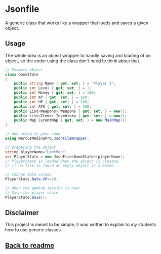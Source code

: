 ﻿# Jsonfile

A generic class that works like a wrapper that loads and saves a given object.

## Usage
The whole idea is an object wrapper to handle saving and loading of an object, so the coder using the class don't need to think about that.

```cs
// Example object
class GameState
{
    public string Name { get; set; } = "Player 1";
    public int Level { get; set; } = 1;
    public int Money { get; set; } = 100;
    public int XP { get; set; } = 100;
    public int HP { get; set; } = 100;
    public int ATK { get; set; } = 100;
    public List<Weapons> Weapons { get; set; } = new();
    public List<Items> Inventory { get; set; } = new();
    public Map CurentMap { get; set; } = new MainMap();
}
```

```cs
// Add using to your code
using MarcusMedinaPro.JsonFileWrapper;

// preparing the object
string playerName="LeetMan";
var PlayerState = new JsonFile<GameState>(playerName);
// PlayerState is loaded when the object is created, 
// if no file is found an empty object is created.

// Change data values
PlayerState.Data.XP+=10;

// When the gaming session is over
// Save the player state
PlayerState.Save();
```

## Disclaimer
This project is meant to be simple, it was written to explain to my students how to use generic classes.

##  [Back to readme](https://github.com/MarcusMedinaPro/JsonFileWrapper/ReadMe.md)    
